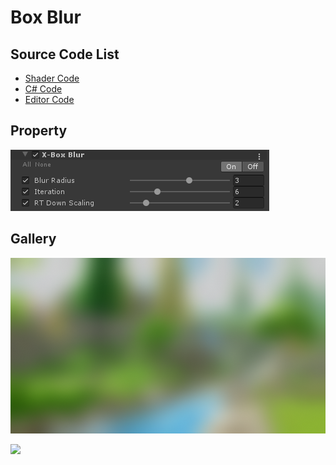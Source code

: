 
# Box Blur

## Source Code List
- [Shader Code](Shader/BoxBlur.shader)
- [C# Code](BoxBlur.cs)
- [Editor Code](Editor/BoxBlurEditor.cs)


## Property
![](../../../../Media/Blur/BoxBlur/BoxBlurProperty.png)

## Gallery
![](../../../../Media/Blur/BoxBlur/BoxBlur.png)

![](../../../../Media/Blur/BoxBlur/BoxBlur.gif)